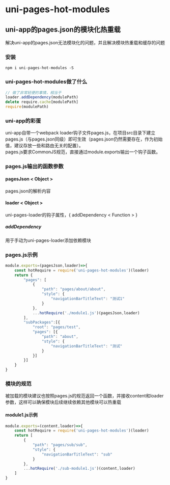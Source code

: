 # uni-pages-hot-modules  
## uni-app的pages.json的模块化热重载  
解决uni-app的pages.json无法模块化的问题，并且解决模块热重载和缓存的问题  
  
### 安装  
```
npm i uni-pages-hot-modules -S
```
  
### uni-pages-hot-modules做了什么  
```javascript
// 做了非常轻便的事情，相当于
loader.addDependency(modulePath)
delete require.cache[modulePath]
require(modulePath)
```  
  
### uni-app的彩蛋  
uni-app自带一个webpack loader钩子文件pages.js，在项目src目录下建立pages.js（与pages.json同级）即可生效（pages.json仍然需要存在，作为初始值，建议存放一些和路由无关的配置）。   
pages.js要求CommonJS规范，直接通过module.exports输出一个钩子函数。  
  
### pages.js输出的函数参数  
#### pagesJson < Object >  
pages.json的解析内容  
#### loader < Object >  
uni-pages-loader的钩子属性，{ addDependency < Function > }  
##### addDependency  
用于手动为uni-pages-loader添加依赖模块  
  
### pages.js示例  
```javascript
module.exports=(pagesJson,loader)=>{
    const hotRequire = require('uni-pages-hot-modules')(loader)
    return {
        "pages": [
            {
                "path": "pages/about/about",
                "style": {
                    "navigationBarTitleText": "测试1"
                }
            },
            ...hotRequire('./module1.js')(pagesJson,loader)
        ],
        "subPackages":[{
            "root": "pages/test",
            "pages": [{
                "path": "about",
                "style": {
                    "navigationBarTitleText": "测试"
                }
            }]
        }]
    }
}

```  
### 模块的规范  
被加载的模块建议也按照pages.js的规范返回一个函数，并接收content和loader参数，这样可以确保模块后续继续依赖其他模块可以热重载  
#### module1.js示例  
```javascript
module.exports=(content,loader)=>{
    const hotRequire = require('uni-pages-hot-modules')(loader)
    return [
        {
            "path": "pages/sub/sub",
            "style": {
                "navigationBarTitleText": "sub"
            }
        },
        ...hotRequire('./sub-module1.js')(content,loader)
    ]
}
```
